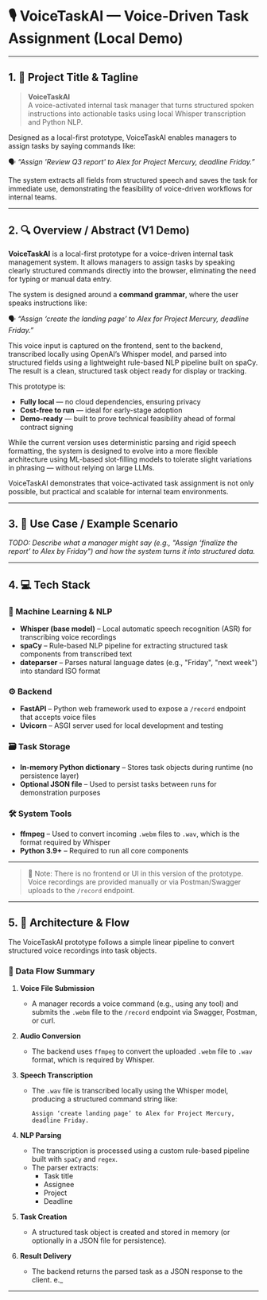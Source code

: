 # 🎙️ VoiceTaskAI — Voice-Driven Task Assignment (Local Demo)

---



## 1. 📛 Project Title & Tagline

> **VoiceTaskAI**  
> A voice-activated internal task manager that turns structured spoken instructions into actionable tasks using local Whisper transcription and Python NLP.

Designed as a local-first prototype, VoiceTaskAI enables managers to assign tasks by saying commands like:

🗣️ *“Assign 'Review Q3 report' to Alex for Project Mercury, deadline Friday.”*

The system extracts all fields from structured speech and saves the task for immediate use, demonstrating the feasibility of voice-driven workflows for internal teams.


---



## 2. 🔍 Overview / Abstract (V1 Demo)

**VoiceTaskAI** is a local-first prototype for a voice-driven internal task management system. It allows managers to assign tasks by speaking clearly structured commands directly into the browser, eliminating the need for typing or manual data entry.

The system is designed around a **command grammar**, where the user speaks instructions like:

🗣️ *“Assign ‘create the landing page’ to Alex for Project Mercury, deadline Friday.”*

This voice input is captured on the frontend, sent to the backend, transcribed locally using OpenAI’s Whisper model, and parsed into structured fields using a lightweight rule-based NLP pipeline built on spaCy. The result is a clean, structured task object ready for display or tracking.

This prototype is:
- **Fully local** — no cloud dependencies, ensuring privacy
- **Cost-free to run** — ideal for early-stage adoption
- **Demo-ready** — built to prove technical feasibility ahead of formal contract signing

While the current version uses deterministic parsing and rigid speech formatting, the system is designed to evolve into a more flexible architecture using ML-based slot-filling models to tolerate slight variations in phrasing — without relying on large LLMs.

VoiceTaskAI demonstrates that voice-activated task assignment is not only possible, but practical and scalable for internal team environments.


---

## 3. 🎯 Use Case / Example Scenario

_TODO: Describe what a manager might say (e.g., "Assign ‘finalize the report’ to Alex by Friday") and how the system turns it into structured data._

---

## 4. 💻 Tech Stack

### 🧠 Machine Learning & NLP
- **Whisper (base model)** – Local automatic speech recognition (ASR) for transcribing voice recordings
- **spaCy** – Rule-based NLP pipeline for extracting structured task components from transcribed text
- **dateparser** – Parses natural language dates (e.g., "Friday", "next week") into standard ISO format

### ⚙️ Backend
- **FastAPI** – Python web framework used to expose a `/record` endpoint that accepts voice files
- **Uvicorn** – ASGI server used for local development and testing

### 🗃️ Task Storage
- **In-memory Python dictionary** – Stores task objects during runtime (no persistence layer)
- **Optional JSON file** – Used to persist tasks between runs for demonstration purposes

### 🛠️ System Tools
- **ffmpeg** – Used to convert incoming `.webm` files to `.wav`, which is the format required by Whisper
- **Python 3.9+** – Required to run all core components

---

> 📌 Note: There is no frontend or UI in this version of the prototype. Voice recordings are provided manually or via Postman/Swagger uploads to the `/record` endpoint.
---



## 5. 🔁 Architecture & Flow

The VoiceTaskAI prototype follows a simple linear pipeline to convert structured voice recordings into task objects.

### 🔄 Data Flow Summary

1. **Voice File Submission**
   - A manager records a voice command (e.g., using any tool) and submits the `.webm` file to the `/record` endpoint via Swagger, Postman, or curl.

2. **Audio Conversion**
   - The backend uses `ffmpeg` to convert the uploaded `.webm` file to `.wav` format, which is required by Whisper.

3. **Speech Transcription**
   - The `.wav` file is transcribed locally using the Whisper model, producing a structured command string like:
     ```
     Assign ‘create landing page’ to Alex for Project Mercury, deadline Friday.
     ```

4. **NLP Parsing**
   - The transcription is processed using a custom rule-based pipeline built with `spaCy` and `regex`.
   - The parser extracts:
     - Task title
     - Assignee
     - Project
     - Deadline

5. **Task Creation**
   - A structured task object is created and stored in memory (or optionally in a JSON file for persistence).

6. **Result Delivery**
   - The backend returns the parsed task as a JSON response to the client.
e._

---



